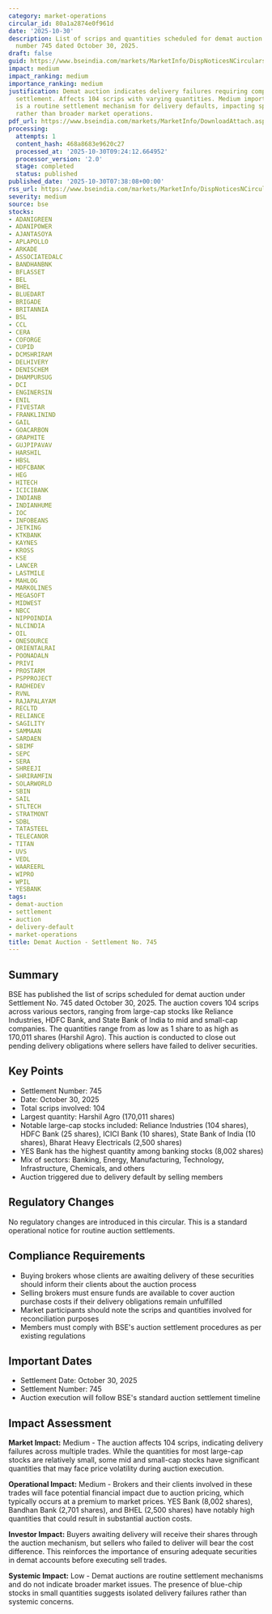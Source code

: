 ```yaml
---
category: market-operations
circular_id: 80a1a2874e0f961d
date: '2025-10-30'
description: List of scrips and quantities scheduled for demat auction under BSE settlement
  number 745 dated October 30, 2025.
draft: false
guid: https://www.bseindia.com/markets/MarketInfo/DispNoticesNCirculars.aspx?Noticeid={387AFBCC-CC8F-4AC9-94DF-1AEF101FD094}&noticeno=20251030-9&dt=10/30/2025&icount=9&totcount=10&flag=0
impact: medium
impact_ranking: medium
importance_ranking: medium
justification: Demat auction indicates delivery failures requiring compulsory auction
  settlement. Affects 104 scrips with varying quantities. Medium importance as this
  is a routine settlement mechanism for delivery defaults, impacting specific trades
  rather than broader market operations.
pdf_url: https://www.bseindia.com/markets/MarketInfo/DownloadAttach.aspx?id=20251030-9&attachedId=8c0aebc5-9944-4c7f-8dc6-ed6cd3704070
processing:
  attempts: 1
  content_hash: 468a8683e9620c27
  processed_at: '2025-10-30T09:24:12.664952'
  processor_version: '2.0'
  stage: completed
  status: published
published_date: '2025-10-30T07:38:08+00:00'
rss_url: https://www.bseindia.com/markets/MarketInfo/DispNoticesNCirculars.aspx?Noticeid={387AFBCC-CC8F-4AC9-94DF-1AEF101FD094}&noticeno=20251030-9&dt=10/30/2025&icount=9&totcount=10&flag=0
severity: medium
source: bse
stocks:
- ADANIGREEN
- ADANIPOWER
- AJANTASOYA
- APLAPOLLO
- ARKADE
- ASSOCIATEDALC
- BANDHANBNK
- BFLASSET
- BEL
- BHEL
- BLUEDART
- BRIGADE
- BRITANNIA
- BSL
- CCL
- CERA
- COFORGE
- CUPID
- DCMSHRIRAM
- DELHIVERY
- DENISCHEM
- DHAMPURSUG
- DCI
- ENGINERSIN
- ENIL
- FIVESTAR
- FRANKLININD
- GAIL
- GOACARBON
- GRAPHITE
- GUJPIPAVAV
- HARSHIL
- HBSL
- HDFCBANK
- HEG
- HITECH
- ICICIBANK
- INDIANB
- INDIANHUME
- IOC
- INFOBEANS
- JETKING
- KTKBANK
- KAYNES
- KROSS
- KSE
- LANCER
- LASTMILE
- MAHLOG
- MARKOLINES
- MEGASOFT
- MIDWEST
- NBCC
- NIPPOINDIA
- NLCINDIA
- OIL
- ONESOURCE
- ORIENTALRAI
- POONADALN
- PRIVI
- PROSTARM
- PSPPROJECT
- RADHEDEV
- RVNL
- RAJAPALAYAM
- RECLTD
- RELIANCE
- SAGILITY
- SAMMAAN
- SARDAEN
- SBIMF
- SEPC
- SERA
- SHREEJI
- SHRIRAMFIN
- SOLARWORLD
- SBIN
- SAIL
- STLTECH
- STRATMONT
- SDBL
- TATASTEEL
- TELECANOR
- TITAN
- UVS
- VEDL
- WAAREERL
- WIPRO
- WPIL
- YESBANK
tags:
- demat-auction
- settlement
- auction
- delivery-default
- market-operations
title: Demat Auction - Settlement No. 745
---
```


## Summary

BSE has published the list of scrips scheduled for demat auction under Settlement No. 745 dated October 30, 2025. The auction covers 104 scrips across various sectors, ranging from large-cap stocks like Reliance Industries, HDFC Bank, and State Bank of India to mid and small-cap companies. The quantities range from as low as 1 share to as high as 170,011 shares (Harshil Agro). This auction is conducted to close out pending delivery obligations where sellers have failed to deliver securities.

## Key Points

- Settlement Number: 745
- Date: October 30, 2025
- Total scrips involved: 104
- Largest quantity: Harshil Agro (170,011 shares)
- Notable large-cap stocks included: Reliance Industries (104 shares), HDFC Bank (25 shares), ICICI Bank (10 shares), State Bank of India (10 shares), Bharat Heavy Electricals (2,500 shares)
- YES Bank has the highest quantity among banking stocks (8,002 shares)
- Mix of sectors: Banking, Energy, Manufacturing, Technology, Infrastructure, Chemicals, and others
- Auction triggered due to delivery default by selling members

## Regulatory Changes

No regulatory changes are introduced in this circular. This is a standard operational notice for routine auction settlements.

## Compliance Requirements

- Buying brokers whose clients are awaiting delivery of these securities should inform their clients about the auction process
- Selling brokers must ensure funds are available to cover auction purchase costs if their delivery obligations remain unfulfilled
- Market participants should note the scrips and quantities involved for reconciliation purposes
- Members must comply with BSE's auction settlement procedures as per existing regulations

## Important Dates

- Settlement Date: October 30, 2025
- Settlement Number: 745
- Auction execution will follow BSE's standard auction settlement timeline

## Impact Assessment

**Market Impact:** Medium - The auction affects 104 scrips, indicating delivery failures across multiple trades. While the quantities for most large-cap stocks are relatively small, some mid and small-cap stocks have significant quantities that may face price volatility during auction execution.

**Operational Impact:** Medium - Brokers and their clients involved in these trades will face potential financial impact due to auction pricing, which typically occurs at a premium to market prices. YES Bank (8,002 shares), Bandhan Bank (2,701 shares), and BHEL (2,500 shares) have notably high quantities that could result in substantial auction costs.

**Investor Impact:** Buyers awaiting delivery will receive their shares through the auction mechanism, but sellers who failed to deliver will bear the cost difference. This reinforces the importance of ensuring adequate securities in demat accounts before executing sell trades.

**Systemic Impact:** Low - Demat auctions are routine settlement mechanisms and do not indicate broader market issues. The presence of blue-chip stocks in small quantities suggests isolated delivery failures rather than systemic concerns.